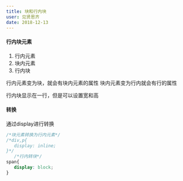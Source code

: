 ```yaml
---
title: 块和行内块
user: 见贤思齐
date: 2018-12-13
---
```

#### 行内块元素

 1. 行内元素
 2. 块内元素
 3. 行内块

行内元素变为块，就会有块内元素的属性
块内元素变为行内就会有行的属性

行内块显示在一行，但是可以设置宽和高

#### 转换
 通过display进行转换
 ```css
/*块元素转换为行内元素*/
/*div,p{
	display: inline;
}*/
	/*行内转块*/
span{
	display: block;
}
 ```
 